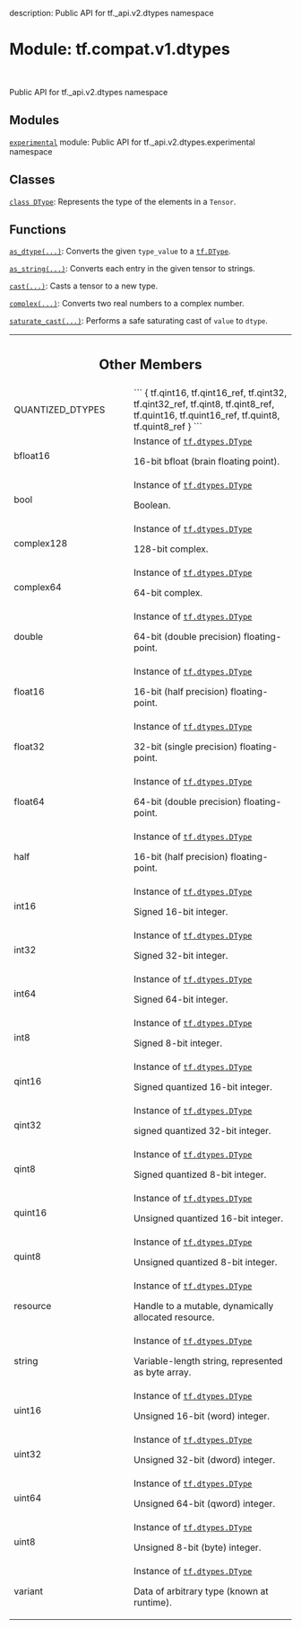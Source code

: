 description: Public API for tf._api.v2.dtypes namespace

<div itemscope itemtype="http://developers.google.com/ReferenceObject">
<meta itemprop="name" content="tf.compat.v1.dtypes" />
<meta itemprop="path" content="Stable" />
<meta itemprop="property" content="QUANTIZED_DTYPES"/>
<meta itemprop="property" content="bfloat16"/>
<meta itemprop="property" content="bool"/>
<meta itemprop="property" content="complex128"/>
<meta itemprop="property" content="complex64"/>
<meta itemprop="property" content="double"/>
<meta itemprop="property" content="float16"/>
<meta itemprop="property" content="float32"/>
<meta itemprop="property" content="float64"/>
<meta itemprop="property" content="half"/>
<meta itemprop="property" content="int16"/>
<meta itemprop="property" content="int32"/>
<meta itemprop="property" content="int64"/>
<meta itemprop="property" content="int8"/>
<meta itemprop="property" content="qint16"/>
<meta itemprop="property" content="qint32"/>
<meta itemprop="property" content="qint8"/>
<meta itemprop="property" content="quint16"/>
<meta itemprop="property" content="quint8"/>
<meta itemprop="property" content="resource"/>
<meta itemprop="property" content="string"/>
<meta itemprop="property" content="uint16"/>
<meta itemprop="property" content="uint32"/>
<meta itemprop="property" content="uint64"/>
<meta itemprop="property" content="uint8"/>
<meta itemprop="property" content="variant"/>
</div>

# Module: tf.compat.v1.dtypes

<!-- Insert buttons and diff -->

<table class="tfo-notebook-buttons tfo-api nocontent" align="left">

</table>



Public API for tf._api.v2.dtypes namespace



## Modules

[`experimental`](../../../tf/compat/v1/dtypes/experimental.md) module: Public API for tf._api.v2.dtypes.experimental namespace

## Classes

[`class DType`](../../../tf/dtypes/DType.md): Represents the type of the elements in a `Tensor`.

## Functions

[`as_dtype(...)`](../../../tf/dtypes/as_dtype.md): Converts the given `type_value` to a <a href="../../../tf/dtypes/DType.md"><code>tf.DType</code></a>.

[`as_string(...)`](../../../tf/strings/as_string.md): Converts each entry in the given tensor to strings.

[`cast(...)`](../../../tf/cast.md): Casts a tensor to a new type.

[`complex(...)`](../../../tf/dtypes/complex.md): Converts two real numbers to a complex number.

[`saturate_cast(...)`](../../../tf/dtypes/saturate_cast.md): Performs a safe saturating cast of `value` to `dtype`.



<!-- Tabular view -->
 <table class="responsive fixed orange">
<colgroup><col width="214px"><col></colgroup>
<tr><th colspan="2"><h2 class="add-link">Other Members</h2></th></tr>

<tr>
<td>
QUANTIZED_DTYPES<a id="QUANTIZED_DTYPES"></a>
</td>
<td>
```
{
 tf.qint16,
 tf.qint16_ref,
 tf.qint32,
 tf.qint32_ref,
 tf.qint8,
 tf.qint8_ref,
 tf.quint16,
 tf.quint16_ref,
 tf.quint8,
 tf.quint8_ref
}
```
</td>
</tr><tr>
<td>
bfloat16<a id="bfloat16"></a>
</td>
<td>
Instance of <a href="../../../tf/dtypes/DType.md"><code>tf.dtypes.DType</code></a>


16-bit bfloat (brain floating point).
</td>
</tr><tr>
<td>
bool<a id="bool"></a>
</td>
<td>
Instance of <a href="../../../tf/dtypes/DType.md"><code>tf.dtypes.DType</code></a>


Boolean.
</td>
</tr><tr>
<td>
complex128<a id="complex128"></a>
</td>
<td>
Instance of <a href="../../../tf/dtypes/DType.md"><code>tf.dtypes.DType</code></a>


128-bit complex.
</td>
</tr><tr>
<td>
complex64<a id="complex64"></a>
</td>
<td>
Instance of <a href="../../../tf/dtypes/DType.md"><code>tf.dtypes.DType</code></a>


64-bit complex.
</td>
</tr><tr>
<td>
double<a id="double"></a>
</td>
<td>
Instance of <a href="../../../tf/dtypes/DType.md"><code>tf.dtypes.DType</code></a>


64-bit (double precision) floating-point.
</td>
</tr><tr>
<td>
float16<a id="float16"></a>
</td>
<td>
Instance of <a href="../../../tf/dtypes/DType.md"><code>tf.dtypes.DType</code></a>


16-bit (half precision) floating-point.
</td>
</tr><tr>
<td>
float32<a id="float32"></a>
</td>
<td>
Instance of <a href="../../../tf/dtypes/DType.md"><code>tf.dtypes.DType</code></a>


32-bit (single precision) floating-point.
</td>
</tr><tr>
<td>
float64<a id="float64"></a>
</td>
<td>
Instance of <a href="../../../tf/dtypes/DType.md"><code>tf.dtypes.DType</code></a>


64-bit (double precision) floating-point.
</td>
</tr><tr>
<td>
half<a id="half"></a>
</td>
<td>
Instance of <a href="../../../tf/dtypes/DType.md"><code>tf.dtypes.DType</code></a>


16-bit (half precision) floating-point.
</td>
</tr><tr>
<td>
int16<a id="int16"></a>
</td>
<td>
Instance of <a href="../../../tf/dtypes/DType.md"><code>tf.dtypes.DType</code></a>


Signed 16-bit integer.
</td>
</tr><tr>
<td>
int32<a id="int32"></a>
</td>
<td>
Instance of <a href="../../../tf/dtypes/DType.md"><code>tf.dtypes.DType</code></a>


Signed 32-bit integer.
</td>
</tr><tr>
<td>
int64<a id="int64"></a>
</td>
<td>
Instance of <a href="../../../tf/dtypes/DType.md"><code>tf.dtypes.DType</code></a>


Signed 64-bit integer.
</td>
</tr><tr>
<td>
int8<a id="int8"></a>
</td>
<td>
Instance of <a href="../../../tf/dtypes/DType.md"><code>tf.dtypes.DType</code></a>


Signed 8-bit integer.
</td>
</tr><tr>
<td>
qint16<a id="qint16"></a>
</td>
<td>
Instance of <a href="../../../tf/dtypes/DType.md"><code>tf.dtypes.DType</code></a>


Signed quantized 16-bit integer.
</td>
</tr><tr>
<td>
qint32<a id="qint32"></a>
</td>
<td>
Instance of <a href="../../../tf/dtypes/DType.md"><code>tf.dtypes.DType</code></a>


signed quantized 32-bit integer.
</td>
</tr><tr>
<td>
qint8<a id="qint8"></a>
</td>
<td>
Instance of <a href="../../../tf/dtypes/DType.md"><code>tf.dtypes.DType</code></a>


Signed quantized 8-bit integer.
</td>
</tr><tr>
<td>
quint16<a id="quint16"></a>
</td>
<td>
Instance of <a href="../../../tf/dtypes/DType.md"><code>tf.dtypes.DType</code></a>


Unsigned quantized 16-bit integer.
</td>
</tr><tr>
<td>
quint8<a id="quint8"></a>
</td>
<td>
Instance of <a href="../../../tf/dtypes/DType.md"><code>tf.dtypes.DType</code></a>


Unsigned quantized 8-bit integer.
</td>
</tr><tr>
<td>
resource<a id="resource"></a>
</td>
<td>
Instance of <a href="../../../tf/dtypes/DType.md"><code>tf.dtypes.DType</code></a>


Handle to a mutable, dynamically allocated resource.
</td>
</tr><tr>
<td>
string<a id="string"></a>
</td>
<td>
Instance of <a href="../../../tf/dtypes/DType.md"><code>tf.dtypes.DType</code></a>


Variable-length string, represented as byte array.
</td>
</tr><tr>
<td>
uint16<a id="uint16"></a>
</td>
<td>
Instance of <a href="../../../tf/dtypes/DType.md"><code>tf.dtypes.DType</code></a>


Unsigned 16-bit (word) integer.
</td>
</tr><tr>
<td>
uint32<a id="uint32"></a>
</td>
<td>
Instance of <a href="../../../tf/dtypes/DType.md"><code>tf.dtypes.DType</code></a>


Unsigned 32-bit (dword) integer.
</td>
</tr><tr>
<td>
uint64<a id="uint64"></a>
</td>
<td>
Instance of <a href="../../../tf/dtypes/DType.md"><code>tf.dtypes.DType</code></a>


Unsigned 64-bit (qword) integer.
</td>
</tr><tr>
<td>
uint8<a id="uint8"></a>
</td>
<td>
Instance of <a href="../../../tf/dtypes/DType.md"><code>tf.dtypes.DType</code></a>


Unsigned 8-bit (byte) integer.
</td>
</tr><tr>
<td>
variant<a id="variant"></a>
</td>
<td>
Instance of <a href="../../../tf/dtypes/DType.md"><code>tf.dtypes.DType</code></a>


Data of arbitrary type (known at runtime).
</td>
</tr>
</table>

